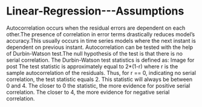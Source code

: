 # Linear-Regression---Assumptions
Autocorrelation occurs when the residual errors are dependent on each other.The presence of correlation in error terms drastically reduces model’s accuracy.This usually occurs in time series models where the next instant is dependent on previous instant. Autocorrelation can be tested with the help of Durbin-Watson test.The null hypothesis of the test is that there is no serial correlation. The Durbin-Watson test statistics is defined as: Image for post The test statistic is approximately equal to 2*(1-r) where r is the sample autocorrelation of the residuals. Thus, for r == 0, indicating no serial correlation, the test statistic equals 2. This statistic will always be between 0 and 4. The closer to 0 the statistic, the more evidence for positive serial correlation. The closer to 4, the more evidence for negative serial correlation.
